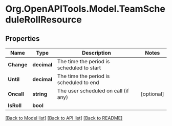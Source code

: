 # Org.OpenAPITools.Model.TeamScheduleRollResource
## Properties

Name | Type | Description | Notes
------------ | ------------- | ------------- | -------------
**Change** | **decimal** | The time the period is scheduled to start | 
**Until** | **decimal** | The time the period is scheduled to end | 
**Oncall** | **string** | The user scheduled on call (if any) | [optional] 
**IsRoll** | **bool** |  | 

[[Back to Model list]](../README.md#documentation-for-models) [[Back to API list]](../README.md#documentation-for-api-endpoints) [[Back to README]](../README.md)

